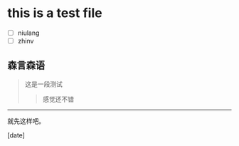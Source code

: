 # this is a test file

- [ ] niulang
- [ ] zhinv

## 森言森语

> 这是一段测试
>
> > 感觉还不错

---------

就先这样吧。

[date]

